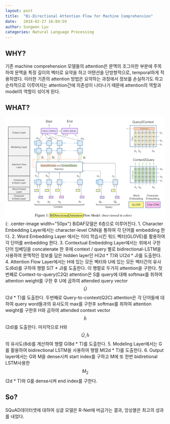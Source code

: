 ```yaml
---
layout: post
title:  "Bi-Directional Attention Flow for Machine Comprehension"
date:   2018-02-27 16:04:59
author: Sungwon Lyu
categories: Natural Language Processing
---
```

## WHY? 
기존 machine comprehension 모델들의 attention은 문맥의 조그마한 부분에 주목하여 문맥을 특정 길이의 벡터로 요약을 하고 어탠션을 단방향적으로, temporal하게 적용하였다. 이러한 기존의 attention 방법은 요약하는 과정에서 정보를 손실하기도 하고 순차적으로 이루어지는 attention간에 의존성이 나타나기 때문에 attention의 역할과 model의 역할이 섞이게 된다. 

## WHAT?
![img](/assets/images/bidaf.png){: .center-image width="50px"}
BiDAF모델은 6층으로 이루어진다. 1. Character Embedding Layer에서는 character-level CNN을 통하여 각 단어를 embedding 한다. 2. Word Embedding Layer 에서는 미리 학습시킨 워드 벡터(GLOVE)를 활용하여 각 단어를 embedding 한다. 3. Contextual Embedding Layer에서는 위에서 구한 단어 임베딩을 concatenate 한 후에 context / query 별로 bidirectional-LSTM을 사용하여 문맥적인 정보를 담은 hidden layer인 H(2d * T)와 U(2d * J)를 도출한다. 4. Attention Flow Layer에서는 H에 있는 모든 벡터와 U에 있는 모든 벡터간의 유사도(6d)를 구하여 행렬 S(T * J)를 도출한다. 이 행렬로 두가지 attention을 구한다. 첫번째로 Context-to-query(C2Q) attention은 S를 query에 대해 softmax를 취하여 attention weight를 구한 후 U에 곱하여 attended query vector $$\tilde{U}$$(2d * T)를 도출한다. 두번째로 Query-to-context(Q2C) attention은 각 단어들에 대하여 query word들과의 유사도의 max를 구한후 softmax를 취하여 attention weight를 구한후 H와 곱하여 attended context vector $$\tilde{h}$$(2d)를 도출한다. 마지막으로 H와 $$\tilde{U}, \tilde{h}$$의 유사도(8d)를 계산하여 행렬 G(8d * T)를 도출한다. 5. Modeling Layer에서는 G를 활용하여 bidirectional LSTM을 사용하여 행렬 M(2d * T)를 도출한다. 6. Output layer에서는 G와 M을 dense시켜 start index를 구하고 M에 또 한번 bidiretional LSTM사용한 $$M_2$$(2d * T)와 G를 dense시켜 end index를 구한다. 

## So?
SQuAD데이터셋에 대하여 싱글 모델은 R-Net에 버금가는 결과, 앙상블은 최고의 성과를 내었다. 